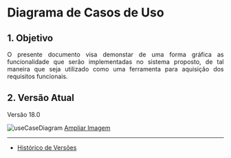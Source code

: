 # Diagrama de Casos de Uso

## 1. Objetivo

<p align="justify">O presente documento visa demonstar de uma forma gráfica as funcionalidade que serão implementadas no sistema proposto, de tal maneira que seja utilizado como uma ferramenta para aquisição dos requisitos funcionais.</p>

## 2. Versão Atual

Versão 18.0

![useCaseDiagram](https://raw.githubusercontent.com/wiki/fga-gpp-mds/2017.1-SIGS/images/UseCase_Diagrams/UseCase_Diagram19.0.png)
[Ampliar Imagem](https://raw.githubusercontent.com/wiki/fga-gpp-mds/2017.1-SIGS/images/UseCase_Diagrams/UseCase_Diagram19.0.png)

----

* [Histórico de Versões](https://github.com/fga-gpp-mds/2017.1-SIGS/wiki/Diagrama-de-Casos-de-Uso-older-versions)
